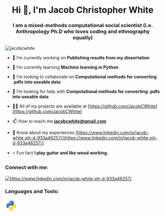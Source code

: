 <h1 align="center">Hi 👋, I'm Jacob Christopher White</h1>
<h3 align="center">I am a mixed-methods computational social scientist (i.e. Anthropology Ph.D who loves coding and ethnography equally)</h3>

<p align="left"> <img src="https://komarev.com/ghpvc/?username=jacobcwhite&label=Profile%20views&color=0e75b6&style=flat" alt="jacobcwhite" /> </p>

- 🔭 I’m currently working on **Publishing results from my dissertation**

- 🌱 I’m currently learning **Machine learning in Python**

- 👯 I’m looking to collaborate on **Computational methods for converting .pdfs into useable data**

- 🤝 I’m looking for help with **Computational methods for converting .pdfs into useable data**

- 👨‍💻 All of my projects are available at [https://github.com/JacobCWhite](https://github.com/JacobCWhite)

- 📫 How to reach me **jacobcwhite@gmail.com**

- 📄 Know about my experiences [https://www.linkedin.com/in/jacob-white-ph-d-933a46257/](https://www.linkedin.com/in/jacob-white-ph-d-933a46257/)

- ⚡ Fun fact **I play guitar and like wood working.**

<h3 align="left">Connect with me:</h3>
<p align="left">
<a href="https://linkedin.com/in/https://www.linkedin.com/in/jacob-white-ph-d-933a46257/" target="blank"><img align="center" src="https://raw.githubusercontent.com/rahuldkjain/github-profile-readme-generator/master/src/images/icons/Social/linked-in-alt.svg" alt="https://www.linkedin.com/in/jacob-white-ph-d-933a46257/" height="30" width="40" /></a>
</p>

<h3 align="left">Languages and Tools:</h3>
<p align="left"> <a href="https://www.python.org" target="_blank" rel="noreferrer"> <img src="https://raw.githubusercontent.com/devicons/devicon/master/icons/python/python-original.svg" alt="python" width="40" height="40"/> </a> </p>
